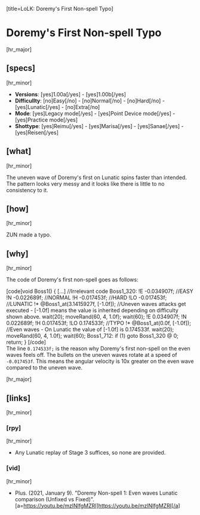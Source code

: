 [title=LoLK: Doremy's First Non-spell Typo]
# Doremy's First Non-spell Typo
[hr_major]
## [specs]
[hr_minor]

* **Versions**: [yes]1.00a[/yes] - [yes]1.00b[/yes]
* **Difficullty**: [no]Easy[/no] - [no]Normal[/no] - [no]Hard[/no] - [yes]Lunatic[/yes] - [no]Extra[/no]
* **Mode**: [yes]Legacy mode[/yes] - [yes]Point Device mode[/yes] - [yes]Practice mode[/yes]
* **Shottype**: [yes]Reimu[/yes] - [yes]Marisa[/yes] - [yes]Sanae[/yes] - [yes]Reisen[/yes]

## [what]
[hr_minor]

The uneven wave of Doremy's first on Lunatic spins faster than intended. The pattern looks very messy and it looks like there is little to no consistency to it.

## [how]
[hr_minor]

ZUN made a typo.

## [why]
[hr_minor]

The code of Doremy's first non-spell goes as follows:

[code]void Boss1()
{
    [...] //Irrelevant code
Boss1_320:
!E
    -0.034907f; //EASY
!N
    -0.022689f; //NORMAL
!H
    -0.017453f; //HARD
!LO
    -0.017453f; //LUNATIC
!*
    @Boss1_at(3.1415927f, [-1.0f]); //Uneven waves attacks get executed - [-1.0f] means the value is inherited depending on difficulty shown above.
    wait(20);
    moveRand(60, 4, 1.0f);
    wait(60);
!E
    0.034907f;
!N
    0.022689f;
!H
    0.017453f;
!LO
    0.174533f; //TYPO
!*
    @Boss1_at(0.0f, [-1.0f]); //Even waves - On Lunatic the value of [-1.0f] is 0.174533f.
    wait(20);
    moveRand(60, 4, 1.0f);
    wait(60);
Boss1_712:
    if (1) goto Boss1_320 @ 0;
    return;
}
[/code]
<br>The line `0.174533f;` is the reason why Doremy's first non-spell on the even waves feels off. The bullets on the uneven waves rotate at a speed of `-0.017453f`. This means the angular velocity is 10x greater on the even wave compared to the uneven wave.

[hr_major]
## [links]
[hr_minor]
### [rpy]
[hr_minor]

+ Any Lunatic replay of Stage 3 suffices, so none are provided.

### [vid]
[hr_minor]

+ Plus. (2021, January 9). "Doremy Non-spell 1: Even waves Lunatic comparison (Unfixed vs Fixed)". [a=https://youtu.be/mzlNIfgMZRI]https://youtu.be/mzlNIfgMZRI[/a]

